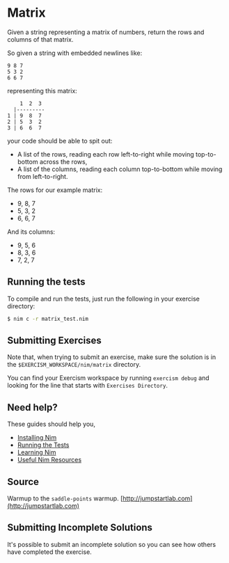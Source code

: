 # Matrix

Given a string representing a matrix of numbers, return the rows and columns of
that matrix.

So given a string with embedded newlines like:

```text
9 8 7
5 3 2
6 6 7
```

representing this matrix:

```text
    1  2  3
  |---------
1 | 9  8  7
2 | 5  3  2
3 | 6  6  7
```

your code should be able to spit out:

- A list of the rows, reading each row left-to-right while moving
  top-to-bottom across the rows,
- A list of the columns, reading each column top-to-bottom while moving
  from left-to-right.

The rows for our example matrix:

- 9, 8, 7
- 5, 3, 2
- 6, 6, 7

And its columns:

- 9, 5, 6
- 8, 3, 6
- 7, 2, 7

## Running the tests

To compile and run the tests, just run the following in your exercise directory:
```bash
$ nim c -r matrix_test.nim
```

## Submitting Exercises

Note that, when trying to submit an exercise, make sure the solution is in the `$EXERCISM_WORKSPACE/nim/matrix` directory.

You can find your Exercism workspace by running `exercism debug` and looking for the line that starts with `Exercises Directory`.

## Need help?

These guides should help you,
* [Installing Nim](https://exercism.io/tracks/nim/installation)
* [Running the Tests](https://exercism.io/tracks/nim/tests)
* [Learning Nim](https://exercism.io/tracks/nim/learning)
* [Useful Nim Resources](https://exercism.io/tracks/nim/resources)


## Source

Warmup to the `saddle-points` warmup. [http://jumpstartlab.com](http://jumpstartlab.com)

## Submitting Incomplete Solutions

It's possible to submit an incomplete solution so you can see how others have completed the exercise.
